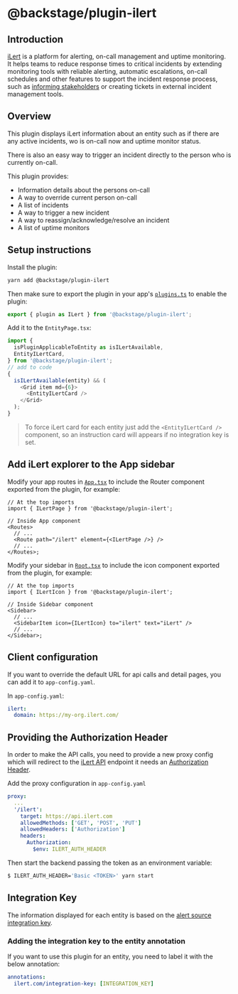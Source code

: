 # @backstage/plugin-ilert

## Introduction

[iLert](https://www.ilert.com) is a platform for alerting, on-call management and uptime monitoring. It helps teams to reduce response times to critical incidents by extending monitoring tools with reliable alerting, automatic escalations, on-call schedules and other features to support the incident response process, such as [informing stakeholders](https://docs.ilert.com/getting-started/stakeholder-engagement) or creating tickets in external incident management tools.

## Overview

This plugin displays iLert information about an entity such as if there are any active incidents, wo is on-call now and uptime monitor status.

There is also an easy way to trigger an incident directly to the person who is currently on-call.

This plugin provides:

- Information details about the persons on-call
- A way to override current person on-call
- A list of incidents
- A way to trigger a new incident
- A way to reassign/acknowledge/resolve an incident
- A list of uptime monitors

## Setup instructions

Install the plugin:

```bash
yarn add @backstage/plugin-ilert
```

Then make sure to export the plugin in your app's [`plugins.ts`](https://github.com/backstage/backstage/blob/master/packages/app/src/plugins.ts)
to enable the plugin:

```js
export { plugin as ILert } from '@backstage/plugin-ilert';
```

Add it to the `EntityPage.tsx`:

```ts
import {
  isPluginApplicableToEntity as isILertAvailable,
  EntityILertCard,
} from '@backstage/plugin-ilert';
// add to code
{
  isILertAvailable(entity) && (
    <Grid item md={6}>
      <EntityILertCard />
    </Grid>
  );
}
```

> To force iLert card for each entity just add the `<EntityILertCard />` component, so an instruction card will appears if no integration key is set.

## Add iLert explorer to the App sidebar

Modify your app routes in [`App.tsx`](https://github.com/backstage/backstage/blob/master/packages/app/src/App.tsx) to include the Router component exported from the plugin, for example:

```tsx
// At the top imports
import { ILertPage } from '@backstage/plugin-ilert';

// Inside App component
<Routes>
  // ...
  <Route path="/ilert" element={<ILertPage />} />
  // ...
</Routes>;
```

Modify your sidebar in [`Root.tsx`](https://github.com/backstage/backstage/blob/master/packages/app/src/components/Root/Root.tsx) to include the icon component exported from the plugin, for example:

```tsx
// At the top imports
import { ILertIcon } from '@backstage/plugin-ilert';

// Inside Sidebar component
<Sidebar>
  // ...
  <SidebarItem icon={ILertIcon} to="ilert" text="iLert" />
  // ...
</Sidebar>;
```

## Client configuration

If you want to override the default URL for api calls and detail pages, you can add it to `app-config.yaml`.

In `app-config.yaml`:

```yaml
ilert:
  domain: https://my-org.ilert.com/
```

## Providing the Authorization Header

In order to make the API calls, you need to provide a new proxy config which will redirect to the [iLert API](https://api.ilert.com/api-docs/) endpoint it needs an [Authorization Header](https://api.ilert.com/api-docs/#section/Authentication).

Add the proxy configuration in `app-config.yaml`

```yaml
proxy:
  ...
  '/ilert':
    target: https://api.ilert.com
    allowedMethods: ['GET', 'POST', 'PUT']
    allowedHeaders: ['Authorization']
    headers:
      Authorization:
        $env: ILERT_AUTH_HEADER
```

Then start the backend passing the token as an environment variable:

```bash
$ ILERT_AUTH_HEADER='Basic <TOKEN>' yarn start
```

## Integration Key

The information displayed for each entity is based on the [alert source integration key](https://docs.ilert.com/integrations/backstage).

### Adding the integration key to the entity annotation

If you want to use this plugin for an entity, you need to label it with the below annotation:

```yml
annotations:
  ilert.com/integration-key: [INTEGRATION_KEY]
```
